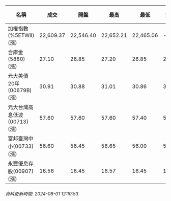 | 名稱 | 成交 | 開盤 | 最高 | 最低 | 均價 | 成交金額(億) | 昨收 | 漲跌幅 | 漲跌 | 總量 | 昨量 | 振幅 |
| -------- | -------- | -------- | -------- |-------- | -------- | -------- |-------- |-------- |-------- | -------- | -------- |-------- |
|加權指數(%5ETWII) (漲)|22,609.37|22,546.40|22,652.21|22,465.06|-|3,257.83|22,199.35|1.85%|410.02|7,381,794|0|0.84%|
|合庫金(5880) (漲)|27.10|26.85|27.20|26.85|27.04|3.31|26.85|0.93%|0.25|12,238|8,281|1.30%|
|元大美債20年(00679B) (漲)|30.91|30.88|31.01|30.86|30.93|23.90|30.59|1.05%|0.32|77,269|71,289|0.49%|
|元大台灣高息低波(00713) (漲)|57.60|57.60|57.60|57.40|57.52|3.08|57.20|0.70%|0.40|5,359|5,672|0.35%|
|富邦臺灣中小(00733) (漲)|56.60|56.45|56.65|56.00|56.34|0.653|55.15|2.63%|1.45|1,159|1,288|1.18%|
|永豐優息存股(00907) (漲)|16.56|16.45|16.57|16.45|16.52|0.136|16.42|0.85%|0.14|823|2,512|0.73%|
###### 資料更新時間: 2024-08-01 12:10:53
